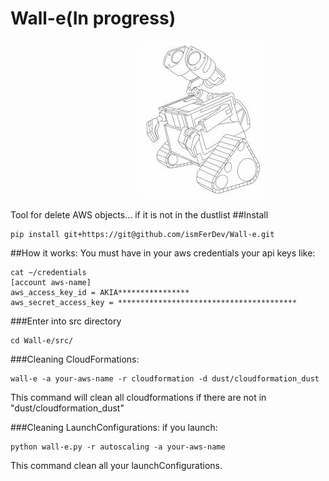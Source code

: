# Wall-e(In progress)
&nbsp;&nbsp;&nbsp;&nbsp;&nbsp;&nbsp;&nbsp;&nbsp;&nbsp;&nbsp;&nbsp;&nbsp;&nbsp;&nbsp;&nbsp;&nbsp;&nbsp;&nbsp;&nbsp;&nbsp;&nbsp;&nbsp;&nbsp;&nbsp;&nbsp;&nbsp;&nbsp;&nbsp;&nbsp;&nbsp;&nbsp;&nbsp;&nbsp;&nbsp;&nbsp;&nbsp;&nbsp;&nbsp;&nbsp;&nbsp;&nbsp;&nbsp;&nbsp;&nbsp;&nbsp;&nbsp;&nbsp;&nbsp;&nbsp;&nbsp;&nbsp;&nbsp;&nbsp;![Alt text](walle.jpg?raw=true "WALL-E")

Tool for delete AWS objects... if it is not in the dustlist
##Install
```
pip install git+https://git@github.com/ismFerDev/Wall-e.git
```

##How it works:
You must have in your aws credentials your api keys like:
```
cat ~/credentials
[account aws-name]
aws_access_key_id = AKIA****************
aws_secret_access_key = ****************************************
```

###Enter into src directory
```
cd Wall-e/src/
```

###Cleaning CloudFormations:
```
wall-e -a your-aws-name -r cloudformation -d dust/cloudformation_dust
```
This command will clean all cloudformations if there are not in "dust/cloudformation_dust"

###Cleaning LaunchConfigurations:
if you launch:
```
python wall-e.py -r autoscaling -a your-aws-name
```
This command clean all your launchConfigurations.
